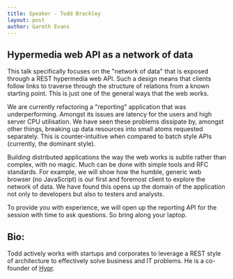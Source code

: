 ```yaml
---
title: Speaker - Todd Brackley
layout: post
author: Gareth Evans
---
```


## Hypermedia web API as a network of data

This talk specifically focuses on the "network of data" that is exposed through a REST hypermedia web API. Such a design means that clients follow links to traverse through the structure of relations from a known starting point. This is just one of the general ways that the web works.

We are currently refactoring a "reporting" application that was underperforming. Amongst its issues are latency for the users and high server CPU utilisation. We have seen these problems dissipate by, amongst other things, breaking up data resources into small atoms requested separately. This is counter-intuitive when compared to batch style APIs (currently, the dominant style).

Building distributed applications the way the web works is subtle rather than complex, with no magic. Much can be done with simple tools and RFC standards. For example, we will show how the humble, generic web browser (no JavaScript) is our first and foremost client to explore the network of data. We have found this opens up the domain of the application not only to developers but also to testers and analysts. 

To provide you with experience, we will open up the reporting API for the session with time to ask questions. So bring along your laptop.

## Bio:

Todd actively works with startups and corporates to leverage a REST style of architecture to effectively solve business and IT problems. He is a co-founder of [Hypr](https://hypr.nz/).